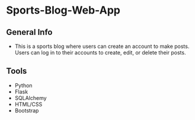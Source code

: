 # Sports-Blog-Web-App

## General Info

- This is a sports blog where users can create an account to make posts. Users can log in to their accounts to create, edit, or delete their posts.
  
## Tools

- Python
- Flask
- SQLAlchemy
- HTML/CSS
- Bootstrap
